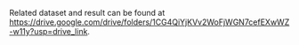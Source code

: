 Related dataset and result can be found at https://drive.google.com/drive/folders/1CG4QiYjKVv2WoFjWGN7cefEXwWZ-w11y?usp=drive_link.
